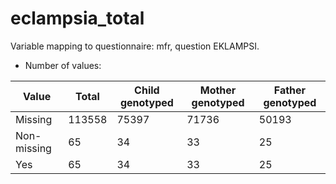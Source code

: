 # eclampsia_total
Variable mapping to questionnaire: mfr, question EKLAMPSI.
- Number of values:

| Value | Total | Child genotyped | Mother genotyped | Father genotyped |
| ----- | ----- | --------------- | ---------------- | ---------------- |
| Missing | 113558 | 75397 | 71736 | 50193 |
| Non-missing | 65 | 34 | 33 | 25 |
| Yes | 65 | 34 | 33 |25 |



